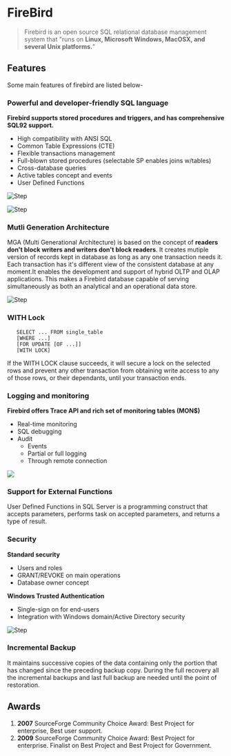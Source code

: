 # FireBird
> Firebird is an open source SQL relational database management system that "runs on **Linux, Microsoft Windows, MacOSX, and several Unix platforms.**"

## Features
Some main features of firebird are listed below-
### Powerful and developer-friendly SQL language
**Firebird supports stored procedures and triggers, and has comprehensive SQL92 support.**
* High compatibility with ANSI SQL
* Common Table Expressions (CTE)
* Flexible transactions management
* Full-blown stored procedures (selectable SP enables joins w/tables)
* Cross-database queries
* Active tables concept and events
* User Defined Functions

![Step](https://github.com/krishna1401/FireBird3.0.4/blob/master/Introduction/features2.png)

![Step](https://github.com/krishna1401/FireBird3.0.4/blob/master/Introduction/features3.png)

### Mutli Generation Architecture
MGA (Multi Generational Architecture) is based on the concept of **readers don't block writers and writers don't block readers**. It creates mutiple version of records kept in database as long as any one transaction needs it. Each transaction has it's different view of the consistent database at any moment.It enables the development and support of hybrid OLTP and OLAP applications. This makes a Firebird database capable of serving simultaneously as both an analytical and an operational data store.

![Step](https://github.com/krishna1401/FireBird3.0.4/blob/master/Introduction/features1.png)

### WITH Lock
       SELECT ... FROM single_table
       [WHERE ...]
       [FOR UPDATE [OF ...]]
       [WITH LOCK]
If the WITH LOCK clause succeeds, it will secure a lock on the selected rows and prevent any other transaction from obtaining write access to any of those rows, or their dependants, until your transaction ends.

### Logging and monitoring
**Firebird offers Trace API and rich set of monitoring tables (MON$)**
* Real-time monitoring
* SQL debugging
* Audit
  * Events 
  * Partial or full logging
  * Through remote connection
  
![](https://github.com/krishna1401/FireBird3.0.4/blob/master/Introduction/features4.png)

### Support for External Functions
User Defined Functions in SQL Server is a programming construct that accepts parameters, performs task on accepted parameters, and returns a type of result.

### Security
**Standard security**
* Users and roles
* GRANT/REVOKE on main operations
* Database owner concept

**Windows Trusted Authentication**
* Single-sign on for end-users
* Integration with Windows domain/Active Directory security

![Step](https://github.com/krishna1401/FireBird3.0.4/blob/master/Introduction/features5.png)

### Incremental Backup
It maintains successive copies of the data containing only the portion that has changed since the preceding backup copy. During the full recovery all the incremental backups and last full backup are needed until the point of restoration.

## Awards
1. **2007** SourceForge Community Choice Award: Best Project for enterprise, Best user support.
2. **2009** SourceForge Community Choice Award: Best Project for enterprise. Finalist on Best Project and Best Project for Government.
